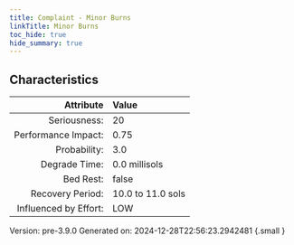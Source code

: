 ```yaml
---
title: Complaint - Minor Burns
linkTitle: Minor Burns
toc_hide: true
hide_summary: true
---
```


## Characteristics

| Attribute      | Value |
|--------:|:------|
|Seriousness:|20|
|Performance Impact:|0.75|
|Probability:|3.0|
|Degrade Time:|0.0 millisols|
|Bed Rest:|false|
|Recovery Period:|10.0 to 11.0 sols|
|Influenced by Effort:|LOW|
 

Version: pre-3.9.0 Generated on: 2024-12-28T22:56:23.2942481
{.small }